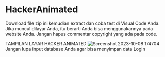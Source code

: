 # HackerAnimated
Download file zip ini kemudian extract dan coba test di Visual Code Anda. 
Jika muncul dilayar Anda, itu berarti Anda bisa menggunakannya pada website Anda.
Jangan hapus commentar copyright yang ada pada code.

TAMPILAN LAYAR HACKER ANIMATED 
![Screenshot 2023-10-08 174704](https://github.com/MarkHenderson02/HackerAnimated/assets/114543984/904846f4-d8ee-41a3-9db9-d3efd9a09fa1)
Jangan lupa input database Anda agar bisa menyimpan data Login
